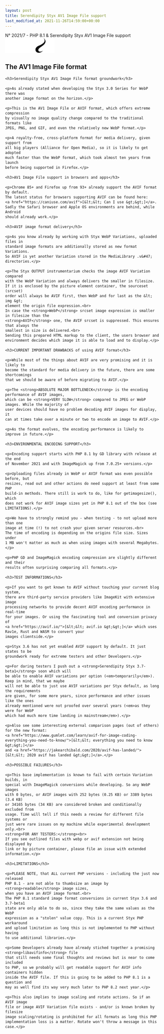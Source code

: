 ```yaml
---
layout: post
title: Serendipity Styx AV1 Image File support
last_modified_at: 2021-11-26T14:59:00+00:00
---
```


N° 2021/7 - PHP 8.1 & Serendipity Styx AV1 Image File support <img class="php8" src="/i/b/logo_php8_1.svg" alt="php8" width="160" height="48">

## The AV1 Image File format

<div markdown="1">
 <div>

    <h3>Serendipity Styx AV1 Image File format groundwork</h3>

    <p>As already stated when developing the Styx 3.0 Series for WebP there was
    another image format on the horizon.</p>

    <p>This is the AV1 Image File or AVIF format, which offers extreme compression
    by visually no image quality change compared to the traditional formats like
    JPEG, PNG, and GIF, and even the relatively new WebP format.</p>

    <p>A royalty-free, cross-platform format for media delivery, given support from
    all big players (Alliance for Open Media), so it is likely to get adopted
    much faster than the WebP format, which took almost ten years from launch
    before being supported in Firefox.</p>

    <h3>AV1 Image File support in browsers and apps</h3>

    <p>Chrome 85+ and Firefox up from 93+ already support the AVIF format by default.
    The latest status for browsers supporting AVIF can be found here:
    <a href="https://caniuse.com/avif">[&lt;&lt; Can I use &gt;&gt;]</a>.
    Sadly the Safari browser and Apple OS environments are behind, while Android
    should already work.</p>

    <h3>AVIF image format delivery</h3>

    <p>As you know already by working with Styx WebP Variations, uploaded files in
    standard image formats are additionally stored as new format Variations.
    So AVIF is yet another Variation stored in the MediaLibrary .v&#47; directories.</p>

    <p>The Styx OUTPUT instrumentarium checks the image AVIF Variation compared
    with the WebP Variation and always delivers the smaller in filesize.
    If it is enclosed by the picture element container, the sourceset (srcset)
    order will always be AVIF first, then WebP and for last as the &lt; img &gt;
    element the origin file expression.<br>
    In case the <strong>WebP</strong> srcset image expression is smaller in filesize than the
    <strong>AVIF</strong> one, the AVIF srcset is suppressed. This ensures that always the
    smallest in size is delivered.<br>
    Sending this prepared HTML markup to the client, the users browser and
    environment decides which image it is able to load and to display.</p>

    <h3>CURRENT IMPORTANT DRAWBACKS of using AVIF format</h3>

    <p>While most of the things about AVIF are very promising and it is likely to
    become the standard for media delivery in the future, there are some shortcomings
    that we should be aware of before migrating to AVIF.</p>

    <p>The <strong>ABSOLUTE MAJOR BOTTLENECK</strong> is the encoding performance of AVIF images,
    which can be <strong>VERY SLOW</strong> compared to JPEG or WebP images. While the majority of
    user devices should have no problem decoding AVIF images for display, it
    can at times take over a minute or two to encode an image to AVIF.</p>

    <p>As the format evolves, the encoding performance is likely to improve in future.</p>

    <h3>ENVIRONMENTAL ENCODING SUPPORT</h3>

    <p>Encoding support starts with PHP 8.1 by GD library with release at the end
    of November 2021 and with ImageMagick up from 7.0.25+ versions.</p>

    <p>Uploading files already in WebP or AVIF format was even possible before, but
    resizes, read out and other actions do need support at least from some PHP
    build-in methods. There still is work to do, like for getimagesize(), which
    does not work for AVIF image sizes yet in PHP 8.1 out of the box (see LIMITATIONS).</p>

    <p>We have to strongly remind you - when testing - to not upload more than one
    image at time (!) to not crash your given server resources.<br>
    The time of encoding is depending on the origins file size. Sizes under
    1 MB won't matter as much as when using images with several Megabytes.</p>

    <p>PHP GD and ImageMagick encoding compression are slightly different and their
    results often surprising comparing all formats.</p>

    <h3>TEST INFORMATIONS</h3>

    <p>If you want to get known to AVIF without touching your current blog system,
    there are third-party service providers like ImageKit with extensive image
    processing networks to provide decent AVIF encoding performance in real-time
    for your images. Or using the fascinating tool and conversion privacy of
    <a href="https://avif.io/">[&lt;&lt; avif.io &gt;&gt;]</a> which uses Rav1e, Rust and WASM to convert your
    images clientside.</p>

    <p>Styx 3.6 has not yet enabled AVIF support by default. It just states to be
    groundwork ready for extreme testers and other Developers.</p>

    <p>For daring testers I push out a <strong>Serendipity Styx 3.7-beta1</strong> soon which will
    be able to enable AVIF variations per option (<em>temporarily</em>). Keep in mind, that we maybe
    will not be able to just use AVIF variations per Styx default, as long the requirements
    are given, for some more years, since performance and other issues like the ones
    already mentioned were not proofed over several years (<em>as they were for WebP
    which had much more time landing in mainstream</em>).</p>

    <p>Also see some interesting external comparison pages (out of others) for the new format:
    <a href="https://www.gumlet.com/learn/avif-for-image-coding-everything-you-need-to-know/">[&lt;&lt; everything you need to know &gt;&gt;]</a>
    and <a href="https://jakearchibald.com/2020/avif-has-landed/">[&lt;&lt; 2020 avif has landed &gt;&gt;]</a>.</p>

    <h3>POSSIBLE FAILURES</h3>

    <p>This base implementation is known to fail with certain Variation builds, in
    special with ImageMagick conversions while developing. So any WebP images
    with 0 bytes, or AVIF images with 252 bytes (0.25 KB) or 3389 bytes (3.4 KB)
    or 34165 bytes (34 KB) are considered broken and conditionally excluded from
    usage. Time will tell if this needs a review for different file systems or
    just were rare issues on my machine while experimental development only.<br>
    <strong>FOR ANY TESTERS:</strong><br>
    If you see outlined files with webp or avif extension not being displayed by
    link or by picture container, please file an issue with extended information.</p>

    <h3>LIMITATIONS</h3>

    <p>PLEASE NOTE, that ALL current PHP versions - including the just now released
    PHP 8.1 - are not able to thumbsize an image by <strong>readable</strong> image sizes,
    when you have an AVIF image format.<br>
    The PHP 8.1 standard image format conversions in current Styx 3.6 and 3.7-beta1
    state are only able to do so, since they take the same values as the WebP
    expression as a "stolen" value copy. This is a current Styx PHP workaround
    and upload limitation as long this is not implemented to PHP without having
    to use additional libraries.</p>

    <p>Some Developers already have already stiched together a promising <strong>libavifinfo</strong> file
    that still needs some final thoughts and reviews but is near to come included
    to PHP, so we probably will get readable support for AVIF info containers hidden
    inside the AVIF file. If this is going to be added to PHP 8.1 is a question and
    may as well find its way very much later to PHP 8.2 next year.</p>

    <p>This also implies to image scaling and rotate actions. So if an AVIF image
    file or image AVIF Variation file exists - and/or is known broken by filesize
    image scaling/rotating is prohibited for all formats as long this PHP
    implementation loss is a matter. Rotate won't throw a message in this case.</p>

 </div>
</div>
